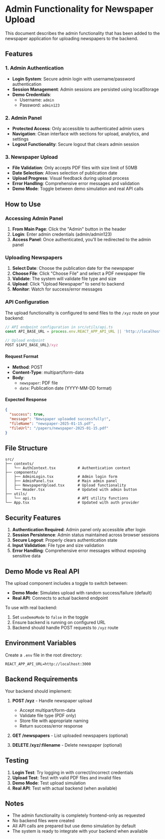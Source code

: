# Admin Functionality for Newspaper Upload

This document describes the admin functionality that has been added to the newspaper application for uploading newspapers to the backend.

## Features

### 1. Admin Authentication
- **Login System**: Secure admin login with username/password authentication
- **Session Management**: Admin sessions are persisted using localStorage
- **Demo Credentials**: 
  - Username: `admin`
  - Password: `admin123`

### 2. Admin Panel
- **Protected Access**: Only accessible to authenticated admin users
- **Navigation**: Clean interface with sections for upload, analytics, and settings
- **Logout Functionality**: Secure logout that clears admin session

### 3. Newspaper Upload
- **File Validation**: Only accepts PDF files with size limit of 50MB
- **Date Selection**: Allows selection of publication date
- **Upload Progress**: Visual feedback during upload process
- **Error Handling**: Comprehensive error messages and validation
- **Demo Mode**: Toggle between demo simulation and real API calls

## How to Use

### Accessing Admin Panel

1. **From Main Page**: Click the "Admin" button in the header
2. **Login**: Enter admin credentials (admin/admin123)
3. **Access Panel**: Once authenticated, you'll be redirected to the admin panel

### Uploading Newspapers

1. **Select Date**: Choose the publication date for the newspaper
2. **Choose File**: Click "Choose File" and select a PDF newspaper file
3. **Validate**: The system will validate file type and size
4. **Upload**: Click "Upload Newspaper" to send to backend
5. **Monitor**: Watch for success/error messages

### API Configuration

The upload functionality is configured to send files to the `/xyz` route on your backend:

```typescript
// API endpoint configuration in src/utils/api.ts
const API_BASE_URL = process.env.REACT_APP_API_URL || 'http://localhost:3000';

// Upload endpoint
POST ${API_BASE_URL}/xyz
```

#### Request Format
- **Method**: POST
- **Content-Type**: multipart/form-data
- **Body**:
  - `newspaper`: PDF file
  - `date`: Publication date (YYYY-MM-DD format)

#### Expected Response
```json
{
  "success": true,
  "message": "Newspaper uploaded successfully!",
  "fileName": "newspaper-2025-01-15.pdf",
  "fileUrl": "/papers/newspaper-2025-01-15.pdf"
}
```

## File Structure

```
src/
├── contexts/
│   └── AuthContext.tsx          # Authentication context
├── components/
│   ├── AdminLogin.tsx           # Admin login form
│   ├── AdminPanel.tsx           # Main admin panel
│   ├── NewspaperUpload.tsx      # Upload functionality
│   └── Header.tsx               # Updated with admin button
├── utils/
│   └── api.ts                   # API utility functions
└── App.tsx                      # Updated with auth provider
```

## Security Features

1. **Authentication Required**: Admin panel only accessible after login
2. **Session Persistence**: Admin status maintained across browser sessions
3. **Secure Logout**: Properly clears authentication state
4. **Input Validation**: File type and size validation
5. **Error Handling**: Comprehensive error messages without exposing sensitive data

## Demo Mode vs Real API

The upload component includes a toggle to switch between:

- **Demo Mode**: Simulates upload with random success/failure (default)
- **Real API**: Connects to actual backend endpoint

To use with real backend:
1. Set `useDemoMode` to `false` in the toggle
2. Ensure backend is running on configured URL
3. Backend should handle POST requests to `/xyz` route

## Environment Variables

Create a `.env` file in the root directory:

```env
REACT_APP_API_URL=http://localhost:3000
```

## Backend Requirements

Your backend should implement:

1. **POST /xyz** - Handle newspaper upload
   - Accept multipart/form-data
   - Validate file type (PDF only)
   - Store file with appropriate naming
   - Return success/error response

2. **GET /newspapers** - List uploaded newspapers (optional)
3. **DELETE /xyz/:filename** - Delete newspaper (optional)

## Testing

1. **Login Test**: Try logging in with correct/incorrect credentials
2. **Upload Test**: Test with valid PDF files and invalid files
3. **Demo Mode**: Test upload simulation
4. **Real API**: Test with actual backend (when available)

## Notes

- The admin functionality is completely frontend-only as requested
- No backend files were created
- All API calls are prepared but use demo simulation by default
- The system is ready to integrate with your backend when available 